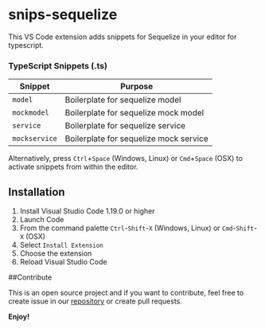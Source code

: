 # snips-sequelize 

This VS Code extension adds snippets for Sequelize in your editor for typescript.

### TypeScript Snippets (.ts)

| Snippet           | Purpose                                |
|-------------------|----------------------------------------|
| `model`           | Boilerplate for sequelize model        |
| `mockmodel`       | Boilerplate for sequelize mock model   |
| `service`         | Boilerplate for sequelize service      |
| `mockservice`     | Boilerplate for sequelize mock service |

Alternatively, press `Ctrl`+`Space` (Windows, Linux) or `Cmd`+`Space` (OSX) to activate snippets from within the editor.

## Installation

1. Install Visual Studio Code 1.19.0 or higher
2. Launch Code
3. From the command palette `Ctrl`-`Shift`-`X` (Windows, Linux) or `Cmd`-`Shift`-`X` (OSX)
4. Select `Install Extension`
5. Choose the extension
6. Reload Visual Studio Code


##Contribute

This is an open source project and if you want to contribute, feel free to create issue in our [repository](https://github.com/causecode/snips-sequelize) or create pull requests.


**Enjoy!**